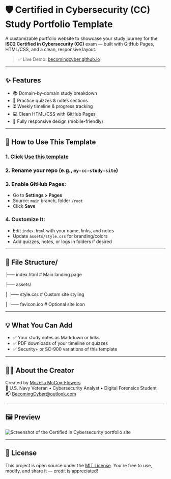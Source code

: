 # 🛡️ Certified in Cybersecurity (CC) Study Portfolio Template

A customizable portfolio website to showcase your study journey for the **ISC2 Certified in Cybersecurity (CC)** exam — built with GitHub Pages, HTML/CSS, and a clean, responsive layout.

> ✅ Live Demo: [becomingcyber.github.io](https://becomingcyber.github.io)

---

## ✨ Features

- 📚 Domain-by-domain study breakdown
- 📝 Practice quizzes & notes sections
- ⏳ Weekly timeline & progress tracking
- 💻 Clean HTML/CSS with GitHub Pages
- 📱 Fully responsive design (mobile-friendly)

---

## 🚀 How to Use This Template

### 1. Click [**Use this template**](https://github.com/BecomingCyber/BecomingCyber.github.io/generate)

### 2. Rename your repo (e.g., `my-cc-study-site`)

### 3. Enable GitHub Pages:
- Go to **Settings > Pages**
- Source: `main` branch, folder `/root`
- Click **Save**

### 4. Customize It:
- Edit `index.html` with your name, links, and notes
- Update `assets/style.css` for branding/colors
- Add quizzes, notes, or logs in folders if desired

---

## 📁 File Structure/

├── index.html # Main landing page

├── assets/

│ ├── style.css # Custom site styling

│ └── favicon.ico # Optional site icon


---

## 💡 What You Can Add

- ✅ Your study notes as Markdown or links
- ✅ PDF downloads of your timeline or quizzes
- ✅ Security+ or SC-900 variations of this template

---

## 🙋‍♀️ About the Creator

Created by [Mozella McCoy-Flowers](https://github.com/BecomingCyber)  
🧠 U.S. Navy Veteran • Cybersecurity Analyst • Digital Forensics Student  
📬 [BecomingCyber@outlook.com](mailto:becomingcyber@outlook.com)

---

## 🖼️ Preview

![Screenshot of the Certified in Cybersecurity portfolio site](screenshot.png)

---

## 📄 License

This project is open source under the [MIT License](LICENSE). You're free to use, modify, and share it — credit is appreciated!


